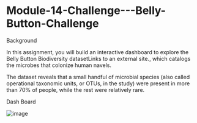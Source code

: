 # Module-14-Challenge---Belly-Button-Challenge

Background


In this assignment, you will build an interactive dashboard to explore the Belly Button Biodiversity datasetLinks to an external site., which catalogs the microbes that colonize human navels.

The dataset reveals that a small handful of microbial species (also called operational taxonomic units, or OTUs, in the study) were present in more than 70% of people, while the rest were relatively rare.

Dash Board 

![image](https://github.com/AnnLy2023/Module-14-Challenge---Belly-Button-Challenge/assets/129100456/fda48875-0020-47c9-8ee1-16bf95c8897a)
